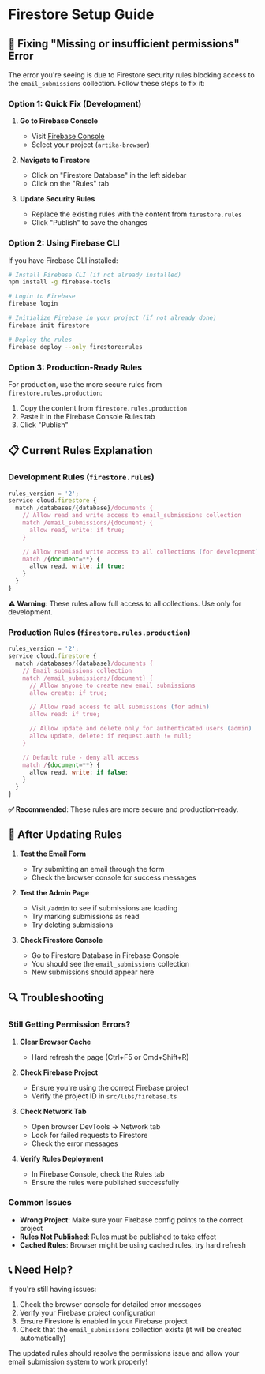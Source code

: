 # Firestore Setup Guide

## 🔧 Fixing "Missing or insufficient permissions" Error

The error you're seeing is due to Firestore security rules blocking access to the `email_submissions` collection. Follow these steps to fix it:

### Option 1: Quick Fix (Development)

1. **Go to Firebase Console**
   - Visit [Firebase Console](https://console.firebase.google.com/)
   - Select your project (`artika-browser`)

2. **Navigate to Firestore**
   - Click on "Firestore Database" in the left sidebar
   - Click on the "Rules" tab

3. **Update Security Rules**
   - Replace the existing rules with the content from `firestore.rules`
   - Click "Publish" to save the changes

### Option 2: Using Firebase CLI

If you have Firebase CLI installed:

```bash
# Install Firebase CLI (if not already installed)
npm install -g firebase-tools

# Login to Firebase
firebase login

# Initialize Firebase in your project (if not already done)
firebase init firestore

# Deploy the rules
firebase deploy --only firestore:rules
```

### Option 3: Production-Ready Rules

For production, use the more secure rules from `firestore.rules.production`:

1. Copy the content from `firestore.rules.production`
2. Paste it in the Firebase Console Rules tab
3. Click "Publish"

## 📋 Current Rules Explanation

### Development Rules (`firestore.rules`)

```javascript
rules_version = '2';
service cloud.firestore {
  match /databases/{database}/documents {
    // Allow read and write access to email_submissions collection
    match /email_submissions/{document} {
      allow read, write: if true;
    }

    // Allow read and write access to all collections (for development)
    match /{document=**} {
      allow read, write: if true;
    }
  }
}
```

**⚠️ Warning**: These rules allow full access to all collections. Use only for development.

### Production Rules (`firestore.rules.production`)

```javascript
rules_version = '2';
service cloud.firestore {
  match /databases/{database}/documents {
    // Email submissions collection
    match /email_submissions/{document} {
      // Allow anyone to create new email submissions
      allow create: if true;

      // Allow read access to all submissions (for admin)
      allow read: if true;

      // Allow update and delete only for authenticated users (admin)
      allow update, delete: if request.auth != null;
    }

    // Default rule - deny all access
    match /{document=**} {
      allow read, write: if false;
    }
  }
}
```

**✅ Recommended**: These rules are more secure and production-ready.

## 🚀 After Updating Rules

1. **Test the Email Form**
   - Try submitting an email through the form
   - Check the browser console for success messages

2. **Test the Admin Page**
   - Visit `/admin` to see if submissions are loading
   - Try marking submissions as read
   - Try deleting submissions

3. **Check Firestore Console**
   - Go to Firestore Database in Firebase Console
   - You should see the `email_submissions` collection
   - New submissions should appear here

## 🔍 Troubleshooting

### Still Getting Permission Errors?

1. **Clear Browser Cache**
   - Hard refresh the page (Ctrl+F5 or Cmd+Shift+R)

2. **Check Firebase Project**
   - Ensure you're using the correct Firebase project
   - Verify the project ID in `src/libs/firebase.ts`

3. **Check Network Tab**
   - Open browser DevTools → Network tab
   - Look for failed requests to Firestore
   - Check the error messages

4. **Verify Rules Deployment**
   - In Firebase Console, check the Rules tab
   - Ensure the rules were published successfully

### Common Issues

- **Wrong Project**: Make sure your Firebase config points to the correct project
- **Rules Not Published**: Rules must be published to take effect
- **Cached Rules**: Browser might be using cached rules, try hard refresh

## 📞 Need Help?

If you're still having issues:

1. Check the browser console for detailed error messages
2. Verify your Firebase project configuration
3. Ensure Firestore is enabled in your Firebase project
4. Check that the `email_submissions` collection exists (it will be created automatically)

The updated rules should resolve the permissions issue and allow your email submission system to work properly!
